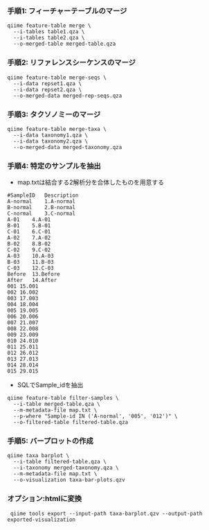 
### 手順1: フィーチャーテーブルのマージ
```
qiime feature-table merge \
  --i-tables table1.qza \
  --i-tables table2.qza \
  --o-merged-table merged-table.qza
```

### 手順2: リファレンスシーケンスのマージ
```
qiime feature-table merge-seqs \
  --i-data repset1.qza \
  --i-data repset2.qza \
  --o-merged-data merged-rep-seqs.qza
```

### 手順3: タクソノミーのマージ
```
qiime feature-table merge-taxa \
  --i-data taxonomy1.qza \
  --i-data taxonomy2.qza \
  --o-merged-data merged-taxonomy.qza
```

### 手順4: 特定のサンプルを抽出  
- map.txtは結合する2解析分を合体したものを用意する

```
#SampleID	Description
A-normal	1.A-normal
B-normal	2.B-normal
C-normal	3.C-normal
A-01	4.A-01
B-01	5.B-01
C-01	6.C-01
A-02	7.A-02
B-02	8.B-02
C-02	9.C-02
A-03	10.A-03
B-03	11.B-03
C-03	12.C-03
Before	13.Before
After	14.After
001	15.001
002	16.002
003	17.003
004	18.004
005	19.005
006	20.006
007	21.007
008	22.008
009	23.009
010	24.010
011	25.011
012	26.012
013	27.013
014	28.014
015	29.015

```
- SQLでSample_idを抽出
```
qiime feature-table filter-samples \
  --i-table merged-table.qza \
  --m-metadata-file map.txt \
  --p-where "Sample-id IN ('A-normal', '005', '012')" \
  --o-filtered-table filtered-table.qza
```

### 手順5: バープロットの作成
```
qiime taxa barplot \
  --i-table filtered-table.qza \
  --i-taxonomy merged-taxonomy.qza \
  --m-metadata-file map.txt \
  --o-visualization taxa-bar-plots.qzv
```
### オプション:htmlに変換
```
 qiime tools export --input-path taxa-barplot.qzv --output-path exported-visualization
 ```




